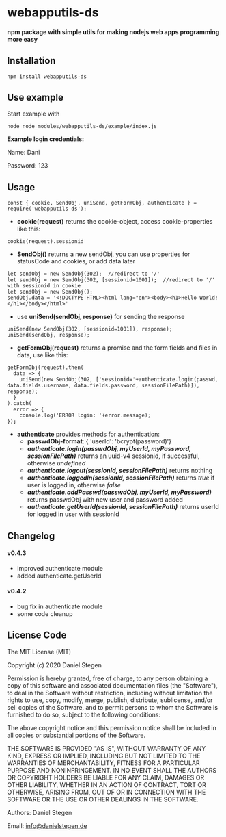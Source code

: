 # webapputils-ds #
#### npm package with simple utils for making nodejs web apps programming more easy ####

## Installation ##

```
npm install webapputils-ds
```

## Use example ##

Start example with
```
node node_modules/webapputils-ds/example/index.js
```

**Example login credentials:**

Name: Dani

Password: 123

## Usage ##

```
const { cookie, SendObj, uniSend, getFormObj, authenticate } = require('webapputils-ds');
```

- **cookie(request)** returns the cookie-object, access cookie-properties like this:
```
cookie(request).sessionid
```
- **SendObj()** returns a new sendObj, you can use properties for statusCode and cookies, or add data later
```
let sendObj = new SendObj(302);  //redirect to '/'
let sendObj = new SendObj(302, [sessionid=1001]);  //redirect to '/' with sessionid in cookie
let sendObj = new SendObj();
sendObj.data = '<!DOCTYPE HTML><html lang="en"><body><h1>Hello World!</h1></body></html>'
```

- use **uniSend(sendObj, response)** for sending the response
```
uniSend(new SendObj(302, [sessionid=1001]), response);
uniSend(sendObj, response);
```

- **getFormObj(request)** returns a promise and the form fields and files in data, use like this:
```
getFormObj(request).then(
  data => {
    uniSend(new SendObj(302, ['sessionid='+authenticate.login(passwd, data.fields.username, data.fields.password, sessionFilePath)]), response);
  }
).catch(
  error => {
    console.log('ERROR login: '+error.message);
});
```

- **authenticate** provides methods for authentication:
  - **passwdObj-format**: { 'userId': 'bcrypt(password)'}
  - ***authenticate.login(passwdObj, myUserId, myPassword, sessionFilePath)*** returns an uuid-v4 sessionid, if successful, otherwise *undefined*
  - ***authenticate.logout(sessionId, sessionFilePath)*** returns nothing
  - ***authenticate.loggedIn(sessionId, sessionFilePath)*** returns *true* if user is logged in, otherwise *false*
  - ***authenticate.addPasswd(passwdObj, myUserId, myPassword)*** returns passwdObj with new user and password added
  - ***authenticate.getUserId(sessionId, sessionFilePath)*** returns userId for logged in user with sessionId

## Changelog ##

#### v0.4.3 ####
- improved authenticate module
- added authenticate.getUserId

#### v0.4.2 ####
- bug fix in authenticate module
- some code cleanup

## License Code ##

The MIT License (MIT)

Copyright (c) 2020 Daniel Stegen

Permission is hereby granted, free of charge, to any person obtaining a copy
of this software and associated documentation files (the "Software"), to deal
in the Software without restriction, including without limitation the rights
to use, copy, modify, merge, publish, distribute, sublicense, and/or sell
copies of the Software, and to permit persons to whom the Software is
furnished to do so, subject to the following conditions:

The above copyright notice and this permission notice shall be included in all
copies or substantial portions of the Software.

THE SOFTWARE IS PROVIDED "AS IS", WITHOUT WARRANTY OF ANY KIND, EXPRESS OR
IMPLIED, INCLUDING BUT NOT LIMITED TO THE WARRANTIES OF MERCHANTABILITY,
FITNESS FOR A PARTICULAR PURPOSE AND NONINFRINGEMENT. IN NO EVENT SHALL THE
AUTHORS OR COPYRIGHT HOLDERS BE LIABLE FOR ANY CLAIM, DAMAGES OR OTHER
LIABILITY, WHETHER IN AN ACTION OF CONTRACT, TORT OR OTHERWISE, ARISING FROM,
OUT OF OR IN CONNECTION WITH THE SOFTWARE OR THE USE OR OTHER DEALINGS IN THE
SOFTWARE.

Authors: Daniel Stegen

Email: info@danielstegen.de

